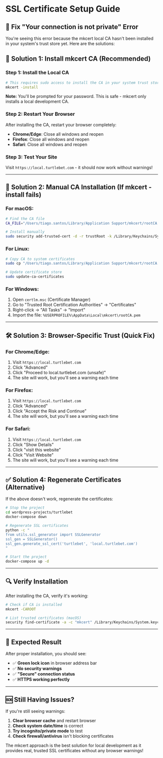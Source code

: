 # SSL Certificate Setup Guide

## 🔐 Fix "Your connection is not private" Error

You're seeing this error because the mkcert local CA hasn't been installed in your system's trust store yet. Here are the solutions:

## 🚀 **Solution 1: Install mkcert CA (Recommended)**

### Step 1: Install the Local CA
```bash
# This requires sudo access to install the CA in your system trust store
mkcert -install
```

**Note:** You'll be prompted for your password. This is safe - mkcert only installs a local development CA.

### Step 2: Restart Your Browser
After installing the CA, restart your browser completely:
- **Chrome/Edge**: Close all windows and reopen
- **Firefox**: Close all windows and reopen  
- **Safari**: Close all windows and reopen

### Step 3: Test Your Site
Visit `https://local.turtlebet.com` - it should now work without warnings!

---

## 🔧 **Solution 2: Manual CA Installation (If mkcert -install fails)**

### For macOS:
```bash
# Find the CA file
CA_FILE="/Users/tiago.santos/Library/Application Support/mkcert/rootCA.pem"

# Install manually
sudo security add-trusted-cert -d -r trustRoot -k /Library/Keychains/System.keychain "$CA_FILE"
```

### For Linux:
```bash
# Copy CA to system certificates
sudo cp "/Users/tiago.santos/Library/Application Support/mkcert/rootCA.pem" /usr/local/share/ca-certificates/mkcert.crt

# Update certificate store
sudo update-ca-certificates
```

### For Windows:
1. Open `certlm.msc` (Certificate Manager)
2. Go to "Trusted Root Certification Authorities" → "Certificates"
3. Right-click → "All Tasks" → "Import"
4. Import the file: `%USERPROFILE%\AppData\Local\mkcert\rootCA.pem`

---

## 🛠️ **Solution 3: Browser-Specific Trust (Quick Fix)**

### For Chrome/Edge:
1. Visit `https://local.turtlebet.com`
2. Click "Advanced" 
3. Click "Proceed to local.turtlebet.com (unsafe)"
4. The site will work, but you'll see a warning each time

### For Firefox:
1. Visit `https://local.turtlebet.com`
2. Click "Advanced"
3. Click "Accept the Risk and Continue"
4. The site will work, but you'll see a warning each time

### For Safari:
1. Visit `https://local.turtlebet.com`
2. Click "Show Details"
3. Click "visit this website"
4. Click "Visit Website"
5. The site will work, but you'll see a warning each time

---

## ✅ **Solution 4: Regenerate Certificates (Alternative)**

If the above doesn't work, regenerate the certificates:

```bash
# Stop the project
cd wordpress-projects/turtlebet
docker-compose down

# Regenerate SSL certificates
python -c "
from utils.ssl_generator import SSLGenerator
ssl_gen = SSLGenerator()
ssl_gen.generate_ssl_cert('turtlebet', 'local.turtlebet.com')
"

# Start the project
docker-compose up -d
```

---

## 🔍 **Verify Installation**

After installing the CA, verify it's working:

```bash
# Check if CA is installed
mkcert -CAROOT

# List trusted certificates (macOS)
security find-certificate -a -c "mkcert" /Library/Keychains/System.keychain
```

---

## 🎯 **Expected Result**

After proper installation, you should see:
- ✅ **Green lock icon** in browser address bar
- ✅ **No security warnings**
- ✅ **"Secure" connection status**
- ✅ **HTTPS working perfectly**

---

## 🆘 **Still Having Issues?**

If you're still seeing warnings:

1. **Clear browser cache** and restart browser
2. **Check system date/time** is correct
3. **Try incognito/private mode** to test
4. **Check firewall/antivirus** isn't blocking certificates

The mkcert approach is the best solution for local development as it provides real, trusted SSL certificates without any browser warnings!
